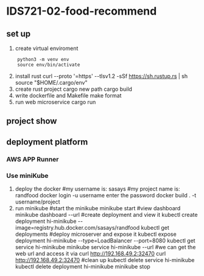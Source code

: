 # IDS721-02-food-recommend
## set up
1. create virtual enviroment
```
    python3 -m venv env
    source env/bin/activate
```
2. install rust
    curl --proto '=https' --tlsv1.2 -sSf https://sh.rustup.rs | sh
    source "$HOME/.cargo/env"
3. create rust project
    cargo new path
    cargo build
4. write dockerfile and Makefile
    make format
5.  run web microservice
    cargo run

## project show

## deployment platform
### AWS APP Runner

### Use miniKube
1. deploy the docker
#my username is: sasays
#my project name is: randfood
    docker login -u username
    enter the password
    docker build . -t username/project
2. run minikube
#start the minikube
    minikube start
#view dashboard
    minikube dashboard --url
#create deployment and view it
    kubectl create deployment hi-minikube --image=registry.hub.docker.com/sasays/randfood
    kubectl get deployments
#deploy microserver and expose it
    kubectl expose deployment hi-minikube --type=LoadBalancer --port=8080
    kubectl get service hi-minikube
    minikube service hi-minikube  --url
#we can get the web url and access it via curl
    http://192.168.49.2:32470
    curl http://192.168.49.2:32470
#clean up
    kubectl delete service hi-minikube
    kubectl delete deployment hi-minikube
    minikube stop
##